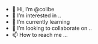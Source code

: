 - 👋 Hi, I’m @colibe 
- 👀 I’m interested in ..
- 🌱 I’m currently learning 
- 💞️ I’m looking to collaborate on ..
- 📫 How to reach me ...

<!---
colibe/colibe is a ✨ special ✨ repository because its `README.md` (this file) appears on your GitHub profile.
You can click the Preview link to take a look at your changes.
--->
